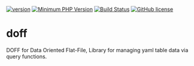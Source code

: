 [![version](https://img.shields.io/badge/Version-0.0.0-brightgreen.svg)](https://github.com/SimonDevelop/doff/releases/tag/0.0.0)
[![Minimum PHP Version](https://img.shields.io/badge/php-%3E%3D%207.1.3-8892BF.svg)](https://php.net/)
[![Build Status](https://travis-ci.org/SimonDevelop/doff.svg?branch=master)](https://travis-ci.org/SimonDevelop/doff)
[![GitHub license](https://img.shields.io/badge/License-MIT-blue.svg)](https://github.com/SimonDevelop/array-organize/blob/master/LICENSE)
# doff
DOFF for Data Oriented Flat-File, Library for managing yaml table data via query functions.
